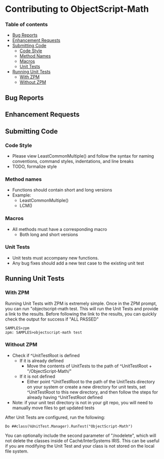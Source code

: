 # Contributing to ObjectScript-Math

### Table of contents
- [Bug Reports](#bug-reports)
- [Enhancement Requests](#enhancement-requests)
- [Submitting Code](#submitting-code)
  - [Code Style](#code-style)
  - [Method Names](#method-names)
  - [Macros](#macros)
  - [Unit Tests](#unit-tests)
- [Running Unit Tests](#running-unit-tests)
  - [With ZPM](#with-zpm)
  - [Without ZPM](#without-zpm)


## Bug Reports

## Enhancement Requests

## Submitting Code
### Code Style
- Please view LeastCommonMultiple() and follow the syntax for naming conventions, command styles, indentations, and line breaks
- TODO, formalize style

### Method names
- Functions should contain short and long versions
- Example:
  - LeastCommonMultiple()
  - LCM()
  
### Macros
- All methods must have a corresponding macro
  - Both long and short versions

### Unit Tests
- Unit tests must accompany new functions.
- Any bug fixes should add a new test case to the existing unit test

## Running Unit Tests
### With ZPM
Running Unit Tests with ZPM is extremely simple. Once in the ZPM prompt, you can run "objectscript-math test. This will run the Unit Tests and provide a link to the results. Before following the link to the results, you can quickly check the output for success if "ALL PASSED"
```
SAMPLES>zpm
zpm: SAMPLES>objectscript-math test
```

### Without ZPM
- Check if ^UnitTestRoot is defined
  - If it is already defined
    - Move the contents of UnitTests to the path of ^UnitTestRoot + "/ObjectScript-Math/"
  - If it is not defined
    - Either point ^UnitTestRoot to the path of the UnitTests directory on your system or create a new directory for unit tests, set ^UnitTestRoot to this new directory, and then follow the steps for already having ^UnitTestRoot defined
- Note: if your unit test directory is not in your git repo, you will need to manually move files to get updated tests

After Unit Tests are configured, run the following:
```
Do ##class(%UnitTest.Manager).RunTest("ObjectScript-Math")
```
You can optionally include the second parameter of "/nodelete", which will not delete the classes inside of Caché/InterSystems IRIS. This can be useful if you are modifying the Unit Test and your class is not stored on the local file system.
